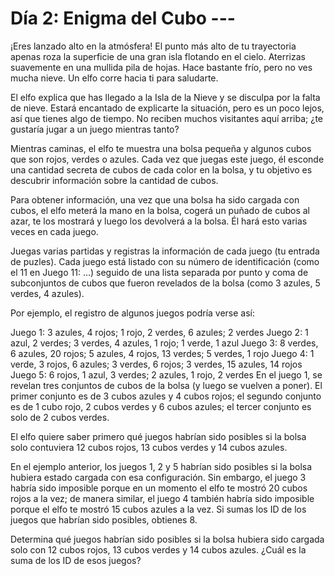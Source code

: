 # Día 2: Enigma del Cubo ---
¡Eres lanzado alto en la atmósfera! El punto más alto de tu trayectoria apenas roza la superficie de una gran isla flotando en el cielo. Aterrizas suavemente en una mullida pila de hojas. Hace bastante frío, pero no ves mucha nieve. Un elfo corre hacia ti para saludarte.

El elfo explica que has llegado a la Isla de la Nieve y se disculpa por la falta de nieve. Estará encantado de explicarte la situación, pero es un poco lejos, así que tienes algo de tiempo. No reciben muchos visitantes aquí arriba; ¿te gustaría jugar a un juego mientras tanto?

Mientras caminas, el elfo te muestra una bolsa pequeña y algunos cubos que son rojos, verdes o azules. Cada vez que juegas este juego, él esconde una cantidad secreta de cubos de cada color en la bolsa, y tu objetivo es descubrir información sobre la cantidad de cubos.

Para obtener información, una vez que una bolsa ha sido cargada con cubos, el elfo meterá la mano en la bolsa, cogerá un puñado de cubos al azar, te los mostrará y luego los devolverá a la bolsa. Él hará esto varias veces en cada juego.

Juegas varias partidas y registras la información de cada juego (tu entrada de puzles). Cada juego está listado con su número de identificación (como el 11 en Juego 11: ...) seguido de una lista separada por punto y coma de subconjuntos de cubos que fueron revelados de la bolsa (como 3 azules, 5 verdes, 4 azules).

Por ejemplo, el registro de algunos juegos podría verse así:

Juego 1: 3 azules, 4 rojos; 1 rojo, 2 verdes, 6 azules; 2 verdes
Juego 2: 1 azul, 2 verdes; 3 verdes, 4 azules, 1 rojo; 1 verde, 1 azul
Juego 3: 8 verdes, 6 azules, 20 rojos; 5 azules, 4 rojos, 13 verdes; 5 verdes, 1 rojo
Juego 4: 1 verde, 3 rojos, 6 azules; 3 verdes, 6 rojos; 3 verdes, 15 azules, 14 rojos
Juego 5: 6 rojos, 1 azul, 3 verdes; 2 azules, 1 rojo, 2 verdes
En el juego 1, se revelan tres conjuntos de cubos de la bolsa (y luego se vuelven a poner). El primer conjunto es de 3 cubos azules y 4 cubos rojos; el segundo conjunto es de 1 cubo rojo, 2 cubos verdes y 6 cubos azules; el tercer conjunto es solo de 2 cubos verdes.

El elfo quiere saber primero qué juegos habrían sido posibles si la bolsa solo contuviera 12 cubos rojos, 13 cubos verdes y 14 cubos azules.

En el ejemplo anterior, los juegos 1, 2 y 5 habrían sido posibles si la bolsa hubiera estado cargada con esa configuración. Sin embargo, el juego 3 habría sido imposible porque en un momento el elfo te mostró 20 cubos rojos a la vez; de manera similar, el juego 4 también habría sido imposible porque el elfo te mostró 15 cubos azules a la vez. Si sumas los ID de los juegos que habrían sido posibles, obtienes 8.

Determina qué juegos habrían sido posibles si la bolsa hubiera sido cargada solo con 12 cubos rojos, 13 cubos verdes y 14 cubos azules. ¿Cuál es la suma de los ID de esos juegos?